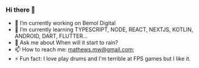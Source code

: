 ### Hi there 👋

- 🔭 I’m currently working on Bemol Digital
- 🌱 I’m currently learning TYPESCRIPT, NODE, REACT, NEXTJS, KOTLIN, ANDROID, DART, FLUTTER...
- 💬 Ask me about When will it start to rain?
- 📫 How to reach me: mathews.mw@gmail.com;
- ⚡ Fun fact: I love play drums and I'm terrible at FPS games but I like it.

